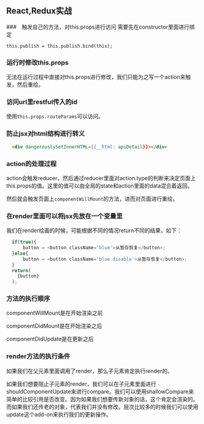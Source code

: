 ## React,Redux实战

###　触发自己的方法，对this.props进行访问
需要先在constructor里面进行绑定

`this.publish = this.publish.bind(this);`

### 运行时修改this.props
无法在运行过程中直接对this.props进行修改，我们只能为之写一个action来触发，然后重绘。

### 访问url里restful传入的id
使用`this.props.routeParams`可以访问。

### 防止jsx对html结构进行转义
```html
  <div dangerouslySetInnerHTML={{__html: apiDetail}}></div>
```

### action的处理过程
action会触发reducer，然后通过reducer里面对action.type的判断来决定页面上this.props的值。这里的值可以由全局的state和action里面的data混合着返回。

然后就会触发页面上`componentWillMount`的方法，进而对页面进行重绘。

### 在render里面可以将jsx先放在一个变量里
我们在render绘画的时候，可能根据不同的情况return不同的结果，如下：

```javascript
  if(true){
      button = <button className='blue'>从暂存恢复</button>;
  }else{
      button = <button className='blue disable'>从暂存恢复</button>;
  }
  return(
    {button}
  );
```

### 方法的执行顺序
componentWillMount是在开始渲染之前

componentDidMount是在开始渲染之后

componentDidUpdate是在更新之后

### render方法的执行条件
如果我们在父元素里面调用了render，那么子元素肯定执行render的。

如果我们想要阻止子元素的render，我们可以在子元素里面进行shouldComponentUpdate来进行compare。我们可以使用shallowCompare来简单的比较引用是否改变。因为如果我们想要传新对象的话，这个肯定会渲染的。而如果我们还传老的对象，代表我们并没有修改。层次比较多的时候我们可以使用update这个add-on来执行我们的更新操作。
